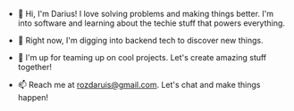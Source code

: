 - 👋 Hi, I'm Darius! I love solving problems and making things better. I'm into software and learning about the techie stuff that powers everything.

- 🌱 Right now, I'm digging into backend tech to discover new things.

- 💞️ I'm up for teaming up on cool projects. Let's create amazing stuff together!

- 📫 Reach me at [rozdaruis@gmail.com](mailto:rozdaruis@gmail.com). Let's chat and make things happen!
